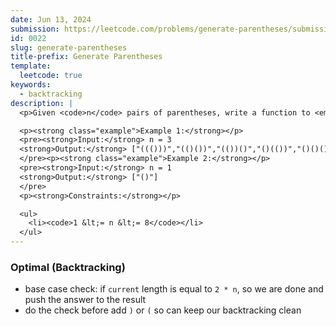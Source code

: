 ```yaml
---
date: Jun 13, 2024
submission: https://leetcode.com/problems/generate-parentheses/submissions/1287502655
id: 0022
slug: generate-parentheses
title-prefix: Generate Parentheses
template:
  leetcode: true
keywords:
  - backtracking
description: |
  <p>Given <code>n</code> pairs of parentheses, write a function to <em>generate all combinations of well-formed parentheses</em>.</p>

  <p><strong class="example">Example 1:</strong></p>
  <pre><strong>Input:</strong> n = 3
  <strong>Output:</strong> ["((()))","(()())","(())()","()(())","()()()"]
  </pre><p><strong class="example">Example 2:</strong></p>
  <pre><strong>Input:</strong> n = 1
  <strong>Output:</strong> ["()"]
  </pre>
  <p><strong>Constraints:</strong></p>

  <ul>
    <li><code>1 &lt;= n &lt;= 8</code></li>
  </ul>
---
```


### Optimal (Backtracking)

- base case check: if `current` length is equal to `2 * n`, so we are done and push the answer to
  the result
- do the check before add `)` or `(` so can keep our backtracking clean

```ts {include="index.ts"}

```
